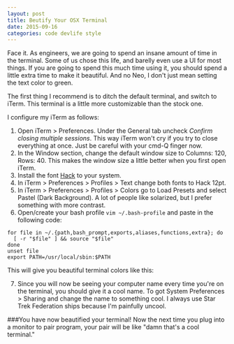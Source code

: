 ```yaml
---
layout: post
title: Beutify Your OSX Terminal
date: 2015-09-16
categories: code devlife style
---
```


Face it. As engineers, we are going to spend an insane amount of time in the terminal. Some of us chose this life, and barelly even use a UI for most things. If you are going to spend this much time using it, you should spend a little extra time to make it beautiful. And no Neo, I don't just mean setting the text color to green.

The first thing I recommend is to ditch the default terminal, and switch to iTerm. This terminal is a little more customizable than the stock one.

I configure my iTerm as follows:

1. Open iTerm > Preferences. Under the General tab uncheck *Confirm closing multiple sessions*. This way iTerm won't cry if you try to close everything at once. Just be careful with your cmd-Q finger now.
2. In the Window section, change the default window size to Columns: 120, Rows: 40. This makes the window size a little better when you first open iTerm.
3. Install the font [Hack](http://sourcefoundry.org/hack/) to your system.
4. In iTerm > Preferences > Profiles > Text change both fonts to Hack 12pt.
5. In iTerm > Preferences > Profiles > Colors go to Load Presets and select Pastel (Dark Background). A lot of people like solarized, but I prefer something with more contrast.
6. Open/create your bash profile `vim ~/.bash-profile` and paste in the following code:
```
for file in ~/.{path,bash_prompt,exports,aliases,functions,extra}; do
  [ -r "$file" ] && source "$file"
done
unset file
export PATH=/usr/local/sbin:$PATH
```
This will give you beautiful terminal colors like this: 

7. Since you will now be seeing your computer name every time you're on the terminal, you should give it a cool name. To got System Preferences > Sharing and change the name to something cool. I always use Star Trek Federation ships because I'm painfully uncool.

###You have now beautified your terminal!
Now the next time you plug into a monitor to pair program, your pair will be like "damn that's a cool terminal."
